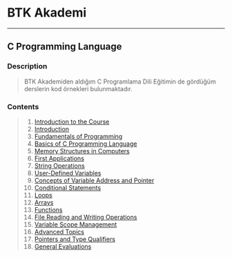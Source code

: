 # BTK Akademi
___

## C Programming Language

### Description
> BTK Akademiden aldığım C Programlama Dili Eğitimin de
> gördüğüm derslerin kod örnekleri bulunmaktadır.

### Contents
> 01. [Introduction to the Course](https://github.com/kgokselkalyoncu/BTKAkademi/tree/main/C_Programming_Language/Lesson_1)
> 02. [Introduction](https://github.com/kgokselkalyoncu/BTKAkademi/tree/main/C_Programming_Language/Lesson_1)
> 03. [Fundamentals of Programming](https://github.com/kgokselkalyoncu/BTKAkademi/tree/main/C_Programming_Language/Lesson_1)
> 04. [Basics of C Programming Language](https://github.com/kgokselkalyoncu/BTKAkademi/tree/main/C_Programming_Language/Lesson_1)
> 05. [Memory Structures in Computers](https://github.com/kgokselkalyoncu/BTKAkademi/tree/main/C_Programming_Language/Lesson_1)
> 06. [First Applications](https://github.com/kgokselkalyoncu/BTKAkademi/tree/main/C_Programming_Language/Lesson_1)
> 07. [String Operations](https://github.com/kgokselkalyoncu/BTKAkademi/tree/main/C_Programming_Language/Lesson_1)
> 08. [User-Defined Variables](https://github.com/kgokselkalyoncu/BTKAkademi/tree/main/C_Programming_Language/Lesson_1)
> 09. [Concepts of Variable Address and Pointer](https://github.com/kgokselkalyoncu/BTKAkademi/tree/main/C_Programming_Language/Lesson_1)
> 10. [Conditional Statements](https://github.com/kgokselkalyoncu/BTKAkademi/tree/main/C_Programming_Language/Lesson_1)
> 11. [Loops](https://github.com/kgokselkalyoncu/BTKAkademi/tree/main/C_Programming_Language/Lesson_1)
> 12. [Arrays](https://github.com/kgokselkalyoncu/BTKAkademi/tree/main/C_Programming_Language/Lesson_1)
> 13. [Functions](https://github.com/kgokselkalyoncu/BTKAkademi/tree/main/C_Programming_Language/Lesson_1)
> 14. [File Reading and Writing Operations](https://github.com/kgokselkalyoncu/BTKAkademi/tree/main/C_Programming_Language/Lesson_1)
> 15. [Variable Scope Management](https://github.com/kgokselkalyoncu/BTKAkademi/tree/main/C_Programming_Language/Lesson_1)
> 16. [Advanced Topics](https://github.com/kgokselkalyoncu/BTKAkademi/tree/main/C_Programming_Language/Lesson_1)
> 17. [Pointers and Type Qualifiers](https://github.com/kgokselkalyoncu/BTKAkademi/tree/main/C_Programming_Language/Lesson_1)
> 18. [General Evaluations](https://github.com/kgokselkalyoncu/BTKAkademi/tree/main/C_Programming_Language/Lesson_1)


